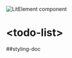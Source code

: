 ![LitElement component](https://img.shields.io/badge/litElement-component-blue.svg)

# \<todo-list>

##styling-doc